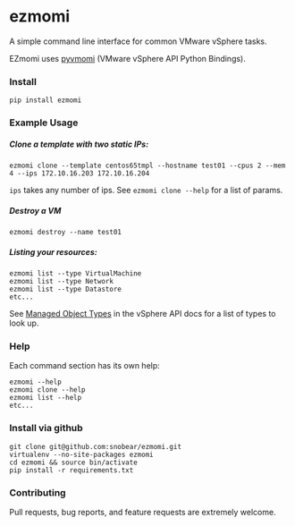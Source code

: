 ezmomi
======

A simple command line interface for common VMware vSphere tasks.

EZmomi uses [pyvmomi](https://github.com/vmware/pyvmomi) (VMware vSphere API Python Bindings).


### Install

```
pip install ezmomi
```

### Example Usage

##### Clone a template with two static IPs:

```
ezmomi clone --template centos65tmpl --hostname test01 --cpus 2 --mem 4 --ips 172.10.16.203 172.10.16.204
```

`ips` takes any number of ips.  See `ezmomi clone --help` for a list of params.

##### Destroy a VM

```
ezmomi destroy --name test01
```

##### Listing your resources:

```
ezmomi list --type VirtualMachine
ezmomi list --type Network
ezmomi list --type Datastore
etc...
```

See [Managed Object Types](http://pubs.vmware.com/vsphere-50/index.jsp#com.vmware.wssdk.apiref.doc_50/mo-types-landing.html) in the vSphere API docs for a list of types to look up.

### Help

Each command section has its own help:

```
ezmomi --help
ezmomi clone --help
ezmomi list --help
etc...
```

### Install via github

```
git clone git@github.com:snobear/ezmomi.git
virtualenv --no-site-packages ezmomi
cd ezmomi && source bin/activate
pip install -r requirements.txt
```

### Contributing
Pull requests, bug reports, and feature requests are extremely welcome.
